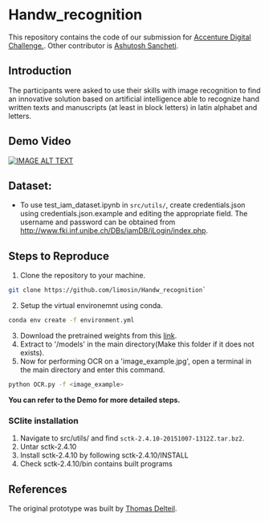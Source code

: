 # Handw_recognition
This repository contains the code of our submission for [Accenture Digital Challenge.](https://www.hackerearth.com/challenges/hackathon/accenture-imagesing/). Other contributor is [Ashutosh Sancheti](https://www.linkedin.com/in/ashutosh-sancheti-852b77177/?lipi=urn%3Ali%3Apage%3Ad_flagship3_search_srp_top%3BVOKLProtS%2B%2BxjPnIAH%2BHDA%3D%3D&licu=urn%3Ali%3Acontrol%3Ad_flagship3_search_srp_top-search_srp_result&lici=uUoyQDHLSLCG2Y1bUsnGrg%3D%3D).

## Introduction
The participants were asked to use their skills with image recognition to find an innovative solution based on artificial intelligence able to recognize hand written texts and manuscripts (at least in block letters) in latin alphabet and letters.

## Demo Video
[![IMAGE ALT TEXT](http://img.youtube.com/vi/QrRokLO14is/0.jpg)](http://www.youtube.com/watch?v=QrRokLO14is "Handwritten Text Recognition")

## Dataset:
* To use test_iam_dataset.ipynb in `src/utils/`, create credentials.json using credentials.json.example and editing the appropriate field. The username and password can be obtained from http://www.fki.inf.unibe.ch/DBs/iamDB/iLogin/index.php.

## Steps to Reproduce
1. Clone the repository to your machine.
```bash 
git clone https://github.com/limosin/Handw_recognition`
```
2. Setup the virtual environemnt using conda. 
```bash
conda env create -f environment.yml
```
3. Download the pretrained weights from this [link](https://drive.google.com/open?id=1xxsuQoYfZbG4nJfRMznl7jdcWIvRAWOR).
4. Extract to '/models' in the main directory(Make this folder if it does not exists).
5. Now for performing OCR on a 'image_example.jpg', open a terminal in the main directory and enter this command.
```bash
python OCR.py -f <image_example>
```
__You can refer to the Demo for more detailed steps.__

### SClite installation
1) Navigate to src/utils/ and find `sctk-2.4.10-20151007-1312Z.tar.bz2`. 
3) Untar sctk-2.4.10
4) Install sctk-2.4.10 by following sctk-2.4.10/INSTALL
5) Check sctk-2.4.10/bin contains built programs

## References
The original prototype was built by [Thomas Delteil](https://github.com/ThomasDelteil).
